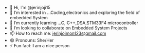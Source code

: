 - 👋 Hi, I’m @jerinjoji15
- 👀 I’m interested in ...Coding,electronics and exploring the field of embedded System
- 🌱 I’m currently learning ...C, C++,DSA,STM33F4 microcontroller
- 💞️ I’m looking to collaborate on Embedded System Projects
- 📫 How to reach me: jerinjoimon123@gmail.com
- 😄 Pronouns: She/Her
- ⚡ Fun fact: I am a nice person

<!---
jerinjoji15/jerinjoji15 is a ✨ special ✨ repository because its `README.md` (this file) appears on your GitHub profile.
You can click the Preview link to take a look at your changes.
--->
